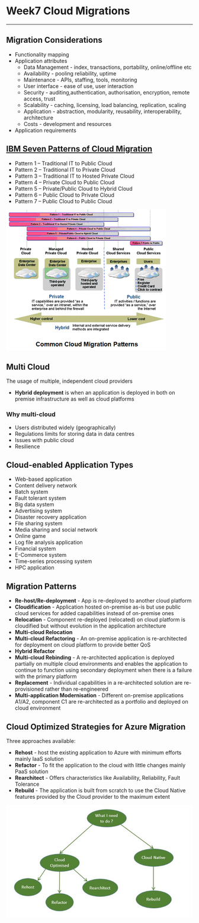 # Week7 Cloud Migrations

---

## Migration Considerations

- Functionality mapping
- Application attributes
  - Data Management - index, transactions, portability, online/offline etc
  - Availability - pooling reliability, uptime
  - Maintenance - APIs, staffing, tools, monitoring
  - User interface - ease of use, user interaction
  - Security - auditing,authentication, authorisation, encryption, remote access, trust
  - Scalability - caching, licensing, load balancing, replication, scaling
  - Application - abstraction, modularity, reusability, interoperability, architecture
  - Costs - development and resources
- Application requirements

## [IBM Seven Patterns of Cloud Migration](https://www.ibm.com/blogs/cloud-computing/2013/06/17/the-seven-patterns-of-cloud-migration/)

- Pattern 1 – Traditional IT to Public Cloud
- Pattern 2 – Traditional IT to Private Cloud
- Pattern 3 – Traditional IT to Hosted Private Cloud
- Pattern 4 – Private Cloud to Public Cloud
- Pattern 5 – Private/Public Cloud to Hybrid Cloud
- Pattern 6 – Public Cloud to Private Cloud
- Pattern 7 – Public Cloud to Public Cloud

![seven-patterns-of-cloud-migration](images/seven-patterns-of-cloud-migration.png)

## Multi Cloud

The usage of multiple, independent cloud providers

- **Hybrid deployment** is when an application is deployed in both on premise infrastructure as well as cloud platforms

### Why multi-cloud

- Users distributed widely (geographically)
- Regulations limits for storing data in data centres
- Issues with public cloud
- Resilience

## Cloud-enabled Application Types

- Web-based application
- Content delivery network
- Batch system
- Fault tolerant system
- Big data system
- Advertising system
- Disaster recovery application
- File sharing system
- Media sharing and social network
- Online game
- Log file analysis application
- Financial system
- E-Commerce system
- Time-series processing system
- HPC application

## Migration Patterns

- **Re-host/Re-deployment** - App is re-deployed to another cloud platform
- **Cloudification** - Application hosted on-premise as-is but use public cloud services for added capabilities instead of on-premise ones
- **Relocation** - Component re-deployed (relocated) on cloud platform is cloudified but without evolution in the application architecture
- **Multi-cloud Relocation**
- **Multi-cloud Refactoring** - An on-premise application is re-architected for deployment on cloud platform to provide better QoS
- **Hybrid Refactor**
- **Multi-cloud Rebinding** - A re-architected application is deployed partially on multiple cloud environments and enables the application to continue to function using secondary deployment when there is a failure with the primary platform
- **Replacement** - Individual capabilities in a re-architected solution are re-provisioned rather than re-engineered
- **Multi-application Modernisation** - Different on-premise applications A1/A2, component C1 are re-architected as a portfolio and deployed on cloud environment

## Cloud Optimized Strategies for Azure Migration

Three approaches available:

- **Rehost** - host the existing application to Azure with minimum efforts mainly IaaS solution
- **Refactor** - To fit the application to the cloud with little changes mainly PaaS solution
- **Rearchitect** - Offers characteristics like Availability, Reliability, Fault Tolerance
- **Rebuild** - The application is built from scratch to use the Cloud Native features provided by the Cloud provider to the maximum extent

![decision-tree](images/decision-tree.jpeg)
